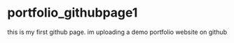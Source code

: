 # portfolio_githubpage1
this is my first github page. im uploading a demo portfolio website on github
